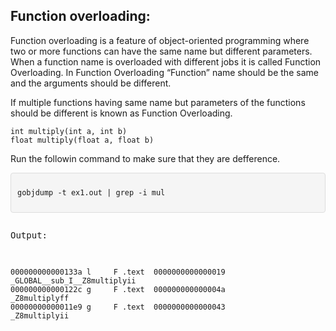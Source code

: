 <html>
<body>
<h2>
Function overloading:
</h2>
<p>Function overloading is a feature of object-oriented programming where two or more functions can have the same name but different parameters. When a function name is overloaded with different jobs it is called Function Overloading. In Function Overloading “Function” name should be the same and the arguments should be different.</p>
<p>If multiple functions having same name but parameters of the functions should be different is known as Function Overloading.</p>
<pre><code>int multiply(int a, int b)</code>
<code>float multiply(float a, float b)</code></pre>
<p>Run the followin command to make sure that they are defference.</p>
<div style="background-color: #f5f5f5; padding: 10px; border-radius: 4px; border: 1px solid #ddd;">
<pre><code>gobjdump -t ex1.out | grep -i mul</code></pre>
</div>

<pre>
<p>Output:</p>
<code>
000000000000133a l     F .text  0000000000000019              _GLOBAL__sub_I__Z8multiplyii
000000000000122c g     F .text  000000000000004a              _Z8multiplyff
00000000000011e9 g     F .text  0000000000000043              _Z8multiplyii
</code></pre>
</body>
</html>